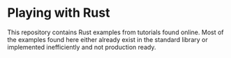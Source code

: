# Playing with Rust

This repository contains Rust examples from tutorials found online.  Most of 
the examples found here either already exist in the standard library or 
implemented inefficiently and not production ready.
